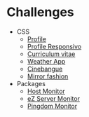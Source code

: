 # Challenges

* CSS
  * [Profile](css/profile/)
  * [Profile Responsivo](css/profile-responsive/)
  * [Curriculum vitae](css/curriculum-vitae/)
  * [Weather App](css/weather-responsive/)
  * [Cinebangue](css/cinebangue-responsive/)
  * [Mirror fashion](css/mirrorfashion/)
* Packages
  * [Host Monitor](packages/host-monitor/)
  * [eZ Server Monitor](packages/ez-server-monitor/)
  * [Pingdom Monitor](packages/pingdom-monitor/)